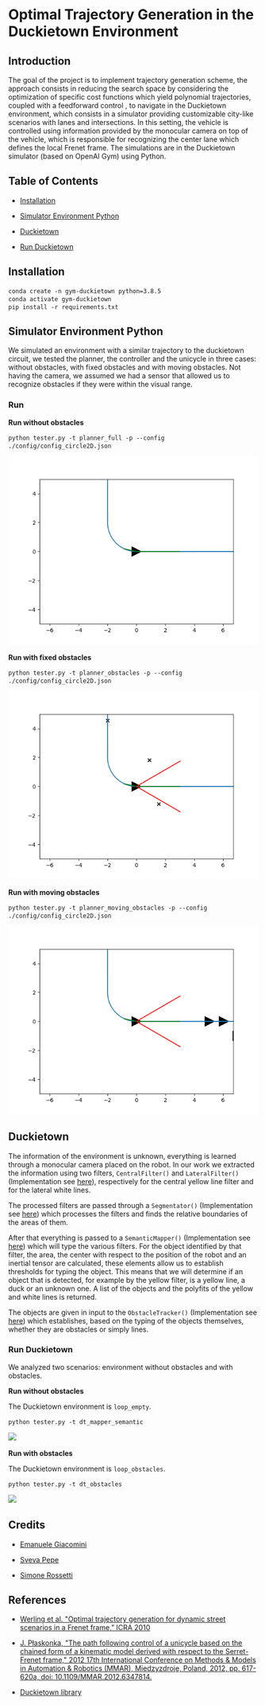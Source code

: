 # Optimal Trajectory Generation in the Duckietown Environment

## Introduction 
The goal of the project is to implement  trajectory generation scheme, the approach  consists  in  reducing  the search   space   by   considering   the   optimization   of   specific   cost   functions   which   yield   polynomial trajectories, coupled with a feedforward control , to navigate in the Duckietown environment, which consists in a simulator providing customizable city-like scenarios with lanes and intersections. In this setting, the vehicle is controlled using information provided by the monocular camera on top of the vehicle, which is responsible for recognizing the center lane which defines  the  local  Frenet  frame.  The  simulations  are in  the  Duckietown  simulator (based  on  OpenAI  Gym)  using  Python.

## Table of Contents

* [Installation](#Installation)

* [Simulator Environment Python](#Simulator-Environment-Python)

* [Duckietown](#Duckietown-setup)

* [Run Duckietown](#Run-Duckietown)

## Installation

```
conda create -n gym-duckietown python=3.8.5
conda activate gym-duckietown
pip install -r requirements.txt
```

## Simulator Environment Python

We simulated an environment with a similar trajectory to the duckietown circuit, we tested the planner, the controller and the unicycle in three cases: without obstacles, with fixed obstacles and with moving obstacles. Not having the camera, we assumed we had a sensor that allowed us to recognize obstacles if they were within the visual range.

### Run 

**Run without obstacles**

```
python tester.py -t planner_full -p --config ./config/config_circle2D.json
```

![](./images/animated/planner_full.gif)

**Run with fixed obstacles**

```
python tester.py -t planner_obstacles -p --config ./config/config_circle2D.json
```

![](./images/animated/planner_obstacles.gif)

**Run with moving obstacles**

```
python tester.py -t planner_moving_obstacles -p --config ./config/config_circle2D.json
```

![](./images/animated/planner_moving_obstacles.gif)

## Duckietown

The information of the environment is unknown, everything is learned through a monocular camera placed on the robot. In our work we extracted the information using two filters, `CentralFilter()` and `LateralFilter()` (Implementation see [here](./lib/video/lane_filter.py)), respectively for the central yellow line filter and for the lateral white lines.

The processed filters are passed through a `Segmentator()` (Implementation see [here](./lib/video/segmentation.py)) which processes the filters and finds the relative boundaries of the areas of them.

After that everything is passed to a `SemanticMapper()` (Implementation see [here](./lib/video/semantic_mapper.py))
which will type the various filters. For the object identified by that filter, the area, the center with respect to the position of the robot and an inertial tensor are calculated, these elements allow us to establish thresholds for typing the object. This means that we will determine if an object that is detected, for example by the yellow filter, is a yellow line, a duck or an unknown one.
A list of the objects and the polyfits of the yellow and white lines is returned. 

The objects are given in input to the `ObstacleTracker()` (Implementation see [here](./lib/video/obstacle_tracker.py)) which establishes, based on the typing of the objects themselves, whether they are obstacles or simply lines.

### Run Duckietown
We analyzed two scenarios: environment without obstacles and with obstacles.

**Run without obstacles**

The Duckietown environment is `loop_empty`.

```
python tester.py -t dt_mapper_semantic
```

![](./images/duckietown_video/planner-without-obstacles-2.gif)

**Run with obstacles**

The Duckietown environment is `loop_obstacles`.

```
python tester.py -t dt_obstacles
```

![](./images/duckietown_video/planner-with-obstacles-22.gif)

## Credits

* [Emanuele Giacomini](https://github.com/EmanueleGiacomini)

* [Sveva Pepe](https://github.com/pepes97)

* [Simone Rossetti](https://github.com/SimoneRosset)

## References

* [Werling et al. "Optimal trajectory generation for dynamic street scenarios in a Frenet frame,” ICRA 2010](./documentation/WerlingOptimalTrajectoryGenerationforDynamicStreetScenariosinaFrenetFrame.pdf)

* [J. Płaskonka, "The path following control of a unicycle based on the chained form of a kinematic model derived with respect to the Serret-Frenet frame," 2012 17th International Conference on Methods & Models in Automation & Robotics (MMAR), Miedzyzdroje, Poland, 2012, pp. 617-620a, doi: 10.1109/MMAR.2012.6347814.](./documentation/ThePathFollowingControlofaUnicycleBasedontheChainedFormofaKinematicModelDerivedwithRespecttotheSerret-FrenetFrame.pdf)

* [Duckietown library](https://docs.duckietown.org/DT19/)

